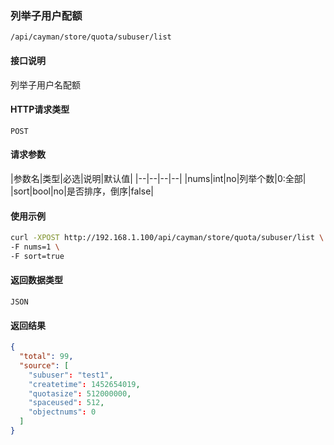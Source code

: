 ### 列举子用户配额
`/api/cayman/store/quota/subuser/list`

#### 接口说明
列举子用户名配额 

#### HTTP请求类型
`POST`

#### 请求参数
|参数名|类型|必选|说明|默认值|
|--|--|--|--|
|nums|int|no|列举个数|0:全部|
|sort|bool|no|是否排序，倒序|false|

#### 使用示例
```sh
curl -XPOST http://192.168.1.100/api/cayman/store/quota/subuser/list \
-F nums=1 \
-F sort=true
```

#### 返回数据类型
`JSON`

#### 返回结果
```json
{
  "total": 99,
  "source": [
    "subuser": "test1", 
    "createtime": 1452654019, 
    "quotasize": 512000000, 
    "spaceused": 512, 
    "objectnums": 0
  ]
}
```